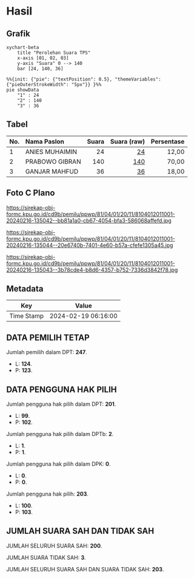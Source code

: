 # Hasil

## Grafik

```mermaid
xychart-beta
    title "Perolehan Suara TPS"
    x-axis [01, 02, 03]
    y-axis "Suara" 0 --> 140
    bar [24, 140, 36]
```

```mermaid
%%{init: {"pie": {"textPosition": 0.5}, "themeVariables": {"pieOuterStrokeWidth": "5px"}} }%%
pie showData
    "1" : 24
    "2" : 140
    "3" : 36
```

## Tabel

| No. | Nama Paslon    | Suara | Suara (raw) | Persentase |
|:--- |:-------------- | -----:| -----------:| ----------:|
| 1   | ANIES MUHAIMIN | 24    | [24][p-1]   | 12,00      |
| 2   | PRABOWO GIBRAN | 140   | [140][p-2]  | 70,00      |
| 3   | GANJAR MAHFUD  | 36    | [36][p-3]   | 18,00      |


[p-1]: https://github.com/gigit-pemilu/pemilu-2024-81-maluku/blob/main/pilpres/hitung-suara/sub/81-maluku/sub/04-buru/sub/01-namlea/sub/2011-sanleko/sub/001-tps/sub/paslon-1.txt
[p-2]: https://github.com/gigit-pemilu/pemilu-2024-81-maluku/blob/main/pilpres/hitung-suara/sub/81-maluku/sub/04-buru/sub/01-namlea/sub/2011-sanleko/sub/001-tps/sub/paslon-2.txt
[p-3]: https://github.com/gigit-pemilu/pemilu-2024-81-maluku/blob/main/pilpres/hitung-suara/sub/81-maluku/sub/04-buru/sub/01-namlea/sub/2011-sanleko/sub/001-tps/sub/paslon-3.txt

## Foto C Plano

https://sirekap-obj-formc.kpu.go.id/cd9b/pemilu/ppwp/81/04/01/20/11/8104012011001-20240216-135042--bb81a1a0-cb67-4054-bfa3-586068affefd.jpg

https://sirekap-obj-formc.kpu.go.id/cd9b/pemilu/ppwp/81/04/01/20/11/8104012011001-20240216-135044--20e6740b-7401-4e60-b57a-cfefe1305a45.jpg

https://sirekap-obj-formc.kpu.go.id/cd9b/pemilu/ppwp/81/04/01/20/11/8104012011001-20240216-135043--3b78cde4-b8d6-4357-b752-7336d3842f78.jpg


## Metadata

| Key        | Value               |
| ---------- | ------------------- |
| Time Stamp | 2024-02-19 06:16:00 |


## DATA PEMILIH TETAP

Jumlah pemilih dalam DPT: **247**.
 * L: **124**.
 * P: **123**.

## DATA PENGGUNA HAK PILIH

Jumlah pengguna hak pilih dalam DPT: **201**.
 * L: **99**.
 * P: **102**.

Jumlah pengguna hak pilih dalam DPTb: **2**.
 * L: **1**.
 * P: **1**.

Jumlah pengguna hak pilih dalam DPK: **0**.
 * L: **0**.
 * P: **0**.

Jumlah pengguna hak pilih: **203**.
 * L: **100**.
 * P: **103**.

## JUMLAH SUARA SAH DAN TIDAK SAH

JUMLAH SELURUH SUARA SAH: **200**.

JUMLAH SUARA TIDAK SAH: **3**.

JUMLAH SELURUH SUARA SAH DAN SUARA TIDAK SAH: **203**.



